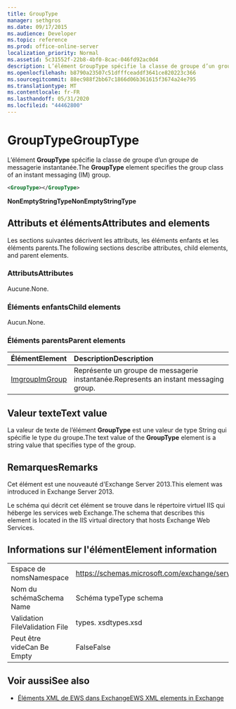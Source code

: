 ```yaml
---
title: GroupType
manager: sethgros
ms.date: 09/17/2015
ms.audience: Developer
ms.topic: reference
ms.prod: office-online-server
localization_priority: Normal
ms.assetid: 5c31552f-22b8-4bf0-8cac-046fd92ac0d4
description: L’élément GroupType spécifie la classe de groupe d’un groupe de messagerie instantanée.
ms.openlocfilehash: b8790a23507c51dfffceaddf3641ce820223c366
ms.sourcegitcommit: 88ec988f2bb67c1866d06b361615f3674a24e795
ms.translationtype: MT
ms.contentlocale: fr-FR
ms.lasthandoff: 05/31/2020
ms.locfileid: "44462800"
---
```

# <a name="grouptype"></a><span data-ttu-id="3de97-103">GroupType</span><span class="sxs-lookup"><span data-stu-id="3de97-103">GroupType</span></span>

<span data-ttu-id="3de97-104">L’élément **GroupType** spécifie la classe de groupe d’un groupe de messagerie instantanée.</span><span class="sxs-lookup"><span data-stu-id="3de97-104">The **GroupType** element specifies the group class of an instant messaging (IM) group.</span></span> 
  
```XML
<GroupType></GroupType>
```

 <span data-ttu-id="3de97-105">**NonEmptyStringType**</span><span class="sxs-lookup"><span data-stu-id="3de97-105">**NonEmptyStringType**</span></span>
## <a name="attributes-and-elements"></a><span data-ttu-id="3de97-106">Attributs et éléments</span><span class="sxs-lookup"><span data-stu-id="3de97-106">Attributes and elements</span></span>

<span data-ttu-id="3de97-107">Les sections suivantes décrivent les attributs, les éléments enfants et les éléments parents.</span><span class="sxs-lookup"><span data-stu-id="3de97-107">The following sections describe attributes, child elements, and parent elements.</span></span>
  
### <a name="attributes"></a><span data-ttu-id="3de97-108">Attributs</span><span class="sxs-lookup"><span data-stu-id="3de97-108">Attributes</span></span>

<span data-ttu-id="3de97-109">Aucune.</span><span class="sxs-lookup"><span data-stu-id="3de97-109">None.</span></span>
  
### <a name="child-elements"></a><span data-ttu-id="3de97-110">Éléments enfants</span><span class="sxs-lookup"><span data-stu-id="3de97-110">Child elements</span></span>

<span data-ttu-id="3de97-111">Aucun.</span><span class="sxs-lookup"><span data-stu-id="3de97-111">None.</span></span>
  
### <a name="parent-elements"></a><span data-ttu-id="3de97-112">Éléments parents</span><span class="sxs-lookup"><span data-stu-id="3de97-112">Parent elements</span></span>

|<span data-ttu-id="3de97-113">**Élément**</span><span class="sxs-lookup"><span data-stu-id="3de97-113">**Element**</span></span>|<span data-ttu-id="3de97-114">**Description**</span><span class="sxs-lookup"><span data-stu-id="3de97-114">**Description**</span></span>|
|:-----|:-----|
|[<span data-ttu-id="3de97-115">Imgroup</span><span class="sxs-lookup"><span data-stu-id="3de97-115">ImGroup</span></span>](imgroup.md) <br/> |<span data-ttu-id="3de97-116">Représente un groupe de messagerie instantanée.</span><span class="sxs-lookup"><span data-stu-id="3de97-116">Represents an instant messaging group.</span></span>  <br/> |
   
## <a name="text-value"></a><span data-ttu-id="3de97-117">Valeur texte</span><span class="sxs-lookup"><span data-stu-id="3de97-117">Text value</span></span>

<span data-ttu-id="3de97-118">La valeur de texte de l’élément **GroupType** est une valeur de type String qui spécifie le type du groupe.</span><span class="sxs-lookup"><span data-stu-id="3de97-118">The text value of the **GroupType** element is a string value that specifies type of the group.</span></span> 
  
## <a name="remarks"></a><span data-ttu-id="3de97-119">Remarques</span><span class="sxs-lookup"><span data-stu-id="3de97-119">Remarks</span></span>

<span data-ttu-id="3de97-120">Cet élément est une nouveauté d'Exchange Server 2013.</span><span class="sxs-lookup"><span data-stu-id="3de97-120">This element was introduced in Exchange Server 2013.</span></span>
  
<span data-ttu-id="3de97-121">Le schéma qui décrit cet élément se trouve dans le répertoire virtuel IIS qui héberge les services web Exchange.</span><span class="sxs-lookup"><span data-stu-id="3de97-121">The schema that describes this element is located in the IIS virtual directory that hosts Exchange Web Services.</span></span>
  
## <a name="element-information"></a><span data-ttu-id="3de97-122">Informations sur l'élément</span><span class="sxs-lookup"><span data-stu-id="3de97-122">Element information</span></span>

|||
|:-----|:-----|
|<span data-ttu-id="3de97-123">Espace de noms</span><span class="sxs-lookup"><span data-stu-id="3de97-123">Namespace</span></span>  <br/> |https://schemas.microsoft.com/exchange/services/2006/types  <br/> |
|<span data-ttu-id="3de97-124">Nom du schéma</span><span class="sxs-lookup"><span data-stu-id="3de97-124">Schema Name</span></span>  <br/> |<span data-ttu-id="3de97-125">Schéma type</span><span class="sxs-lookup"><span data-stu-id="3de97-125">Type schema</span></span>  <br/> |
|<span data-ttu-id="3de97-126">Validation File</span><span class="sxs-lookup"><span data-stu-id="3de97-126">Validation File</span></span>  <br/> |<span data-ttu-id="3de97-127">types. xsd</span><span class="sxs-lookup"><span data-stu-id="3de97-127">types.xsd</span></span>  <br/> |
|<span data-ttu-id="3de97-128">Peut être vide</span><span class="sxs-lookup"><span data-stu-id="3de97-128">Can Be Empty</span></span>  <br/> |<span data-ttu-id="3de97-129">False</span><span class="sxs-lookup"><span data-stu-id="3de97-129">False</span></span>  <br/> |
   
## <a name="see-also"></a><span data-ttu-id="3de97-130">Voir aussi</span><span class="sxs-lookup"><span data-stu-id="3de97-130">See also</span></span>



- [<span data-ttu-id="3de97-131">Éléments XML de EWS dans Exchange</span><span class="sxs-lookup"><span data-stu-id="3de97-131">EWS XML elements in Exchange</span></span>](ews-xml-elements-in-exchange.md)

